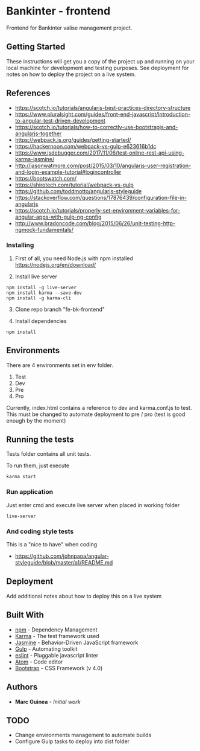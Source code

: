 # Bankinter - frontend

Frontend for Bankinter valise management project.

## Getting Started

These instructions will get you a copy of the project up and running on your local machine for development and testing purposes. See deployment for notes on how to deploy the project on a live system.

## References
- https://scotch.io/tutorials/angularjs-best-practices-directory-structure
- https://www.pluralsight.com/guides/front-end-javascript/introduction-to-angular-test-driven-development
- https://scotch.io/tutorials/how-to-correctly-use-bootstrapjs-and-angularjs-together
- https://webpack.js.org/guides/getting-started/
- https://hackernoon.com/webpack-vs-gulp-e623616b1dc
- https://www.jsdebugger.com/2017/11/06/test-online-rest-api-using-karma-jasmine/
- http://jasonwatmore.com/post/2015/03/10/angularjs-user-registration-and-login-example-tutorial#logincontroller
- https://bootswatch.com/
- https://shirotech.com/tutorial/webpack-vs-gulp
- https://github.com/toddmotto/angularjs-styleguide
- https://stackoverflow.com/questions/17876439/configuration-file-in-angularjs
- https://scotch.io/tutorials/properly-set-environment-variables-for-angular-apps-with-gulp-ng-config
- http://www.bradoncode.com/blog/2015/06/26/unit-testing-http-ngmock-fundamentals/

### Installing

1. First of all, you need Node.js with npm installed https://nodejs.org/en/download/

2. Install live server

```
npm install -g live-server
npm install karma --save-dev
npm install -g karma-cli
```

3. Clone repo branch "fe-bk-frontend"

4. Install dependencies

```
npm install
```
## Environments

There are 4 environments set in env folder.

1. Test
2. Dev
3. Pre
4. Pro

Currently, index.html contains a reference to dev and karma.conf.js to test.
This must be changed to automate deployment to pre / pro (test is good enough by the moment)

## Running the tests

Tests folder contains all unit tests.

To run them, just execute

```
karma start
```

### Run application

Just enter cmd and execute live server when placed in working folder

```
live-server
```

### And coding style tests

This is a "nice to have" when coding

- https://github.com/johnpapa/angular-styleguide/blob/master/a1/README.md

## Deployment

Add additional notes about how to deploy this on a live system

## Built With

* [npm](https://www.npmjs.com/) - Dependency Management
* [Karma](https://karma-runner.github.io/2.0/index.html) - The test framework used
* [Jasmine](https://jasmine.github.io/) - Behavior-Driven JavaScript framework
* [Gulp](https://gulpjs.com/) - Automating toolkit
* [eslint](https://eslint.org/) - Pluggable javascript linter
* [Atom](https://rometools.github.io/rome/) - Code editor
* [Bootstrap](https://getbootstrap.com/) - CSS Framework (v 4.0)

## Authors

* **Marc Guinea** - *Initial work*

## TODO
- Change environments management to automate builds
- Configure Gulp tasks to deploy into dist folder
